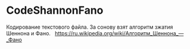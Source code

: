 # CodeShannonFano
Кодирование текстового файла. За сонову взят алгоритм зжатия Шеннона и Фано. 
&nbsp;
https://ru.wikipedia.org/wiki/Алгоритм_Шеннона_—_Фано
